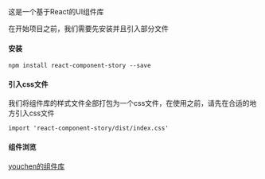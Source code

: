这是一个基于React的UI组件库

在开始项目之前，我们需要先安装并且引入部分文件

#### 安装

```
npm install react-component-story --save
```

#### 引入css文件

我们将组件库的样式文件全部打包为一个css文件，在使用之前，请先在合适的地方引入css文件

```
import 'react-component-story/dist/index.css'
```

#### 组件浏览

[youchen的组件库](https://dreamyouchen.github.io/youchen-story/?path=/docs/%E4%BD%BF%E7%94%A8%E5%89%8D%E9%A1%BB%E7%9F%A5-%E4%BB%8B%E7%BB%8D--page)